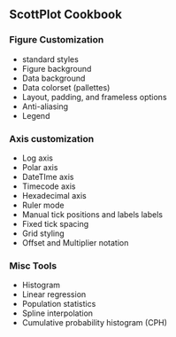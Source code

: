 ## ScottPlot Cookbook

### Figure Customization
* standard styles
* Figure background
* Data background
* Data colorset (pallettes)
* Layout, padding, and frameless options
* Anti-aliasing
* Legend

### Axis customization
* Log axis
* Polar axis
* DateTIme axis
* Timecode axis
* Hexadecimal axis
* Ruler mode
* Manual tick positions and labels labels
* Fixed tick spacing
* Grid styling
* Offset and Multiplier notation

### Misc Tools
* Histogram
* Linear regression
* Population statistics
* Spline interpolation
* Cumulative probability histogram (CPH)